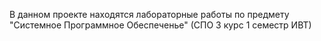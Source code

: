 В данном проекте находятся лабораторные работы по предмету "Системное Программное Обеспеченье" (СПО 3 курс 1 семестр ИВТ) 
